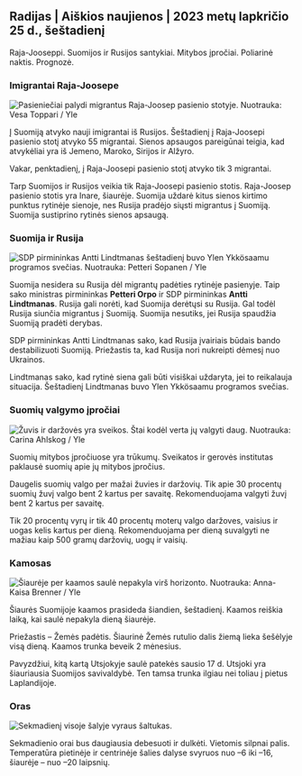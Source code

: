 ## Radijas \| Aiškios naujienos \| 2023 metų lapkričio 25 d., šeštadienį

Raja-Jooseppi. Suomijos ir Rusijos santykiai. Mitybos įpročiai. Poliarinė naktis. Prognozė.

### Imigrantai Raja-Joosepe

![Pasieniečiai palydi migrantus Raja-Joosep pasienio stotyje. Nuotrauka: Vesa Toppari / Yle](https://images.cdn.yle.fi/image/upload/c_crop,h_2485,w_4434,x_0,y_0/ar_1.7777777777777777,c_fill,g_faces,h_6275,/d_1275,0q_auto:eco/f_auto/fl_lossy/v1700923049/39-12066516562050c25bf5)

Į Suomiją atvyko nauji imigrantai iš Rusijos. Šeštadienį į Raja-Joosepi pasienio stotį atvyko 55 migrantai. Sienos apsaugos pareigūnai teigia, kad atvykėliai yra iš Jemeno, Maroko, Sirijos ir Alžyro.

Vakar, penktadienį, į Raja-Joosepi pasienio stotį atvyko tik 3 migrantai.

Tarp Suomijos ir Rusijos veikia tik Raja-Joosepi pasienio stotis. Raja-Joosep pasienio stotis yra Inare, šiaurėje. Suomija uždarė kitus sienos kirtimo punktus rytinėje sienoje, nes Rusija pradėjo siųsti migrantus į Suomiją. Suomija sustiprino rytinės sienos apsaugą.

### Suomija ir Rusija

![SDP pirmininkas Antti Lindtmanas šeštadienį buvo Ylen Ykkösaamu programos svečias. Nuotrauka: Petteri Sopanen / Yle](https://images.cdn.yle.fi/image/upload/c_crop,h_2246,w_3994,x_0,y_219/ar_1.7777777777777777,c_fill,g_faces,h_1215,/w_prdq_auto:eco/f_auto/fl_lossy/v1700900444/39-12065056561addd4a0a6)

Suomija nesidera su Rusija dėl migrantų padėties rytinėje pasienyje. Taip sako ministras pirmininkas **Petteri Orpo** ir SDP pirmininkas **Antti Lindtmanas**. Rusija gali norėti, kad Suomija derėtųsi su Rusija. Gal todėl Rusija siunčia migrantus į Suomiją. Suomija nesutiks, jei Rusija spaudžia Suomiją pradėti derybas.

SDP pirmininkas Antti Lindtmanas sako, kad Rusija įvairiais būdais bando destabilizuoti Suomiją. Priežastis ta, kad Rusija nori nukreipti dėmesį nuo Ukrainos.

Lindtmanas sako, kad rytinė siena gali būti visiškai uždaryta, jei to reikalauja situacija. Šeštadienį Lindtmanas buvo Ylen Ykkösaamu programos svečias.

### Suomių valgymo įpročiai

![Žuvis ir daržovės yra sveikos. Štai kodėl verta jų valgyti daug. Nuotrauka: Carina Ahlskog / Yle](https://images.cdn.yle.fi/image/upload/c_crop,h_2495,w_4437,x_987,y_765/ar_1.7777777777777777,c_fill,g_faces,w_16_0q_auto:eco/f_auto/fl_lossy/v1693405582/39-116488464ef488e5f9cd)

Suomių mitybos įpročiuose yra trūkumų. Sveikatos ir gerovės institutas paklausė suomių apie jų mitybos įpročius.

Daugelis suomių valgo per mažai žuvies ir daržovių. Tik apie 30 procentų suomių žuvį valgo bent 2 kartus per savaitę. Rekomenduojama valgyti žuvį bent 2 kartus per savaitę.

Tik 20 procentų vyrų ir tik 40 procentų moterų valgo daržoves, vaisius ir uogas kelis kartus per dieną. Rekomenduojama per dieną suvalgyti ne mažiau kaip 500 gramų daržovių, uogų ir vaisių.

### Kamosas

![Šiaurėje per kaamos saulė nepakyla virš horizonto. Nuotrauka: Anna-Kaisa Brenner / Yle](https://images.cdn.yle.fi/image/upload/c_crop,h_1944,w_3456,x_0,y_1025/ar_1.7777777777777777,c_fill,g_faces,h_6_75,w_6_00/q_auto:eco/f_auto/fl_lossy/v1641653122/39-89980561d9a329301e9)

Šiaurės Suomijoje kaamos prasideda šiandien, šeštadienį. Kaamos reiškia laiką, kai saulė nepakyla dieną šiaurėje.

Priežastis – Žemės padėtis. Šiaurinė Žemės rutulio dalis žiemą lieka šešėlyje visą dieną. Kaamos trunka beveik 2 mėnesius.

Pavyzdžiui, kitą kartą Utsjokyje saulė patekės sausio 17 d. Utsjoki yra šiauriausia Suomijos savivaldybė. Ten tamsa trunka ilgiau nei toliau į pietus Laplandijoje.

### Oras

![Sekmadienį visoje šalyje vyraus šaltukas.](https://images.cdn.yle.fi/image/upload/c_crop,h_1080,w_1919,x_0,y_0/ar_1.7777777777777777,c_fill,g_faces,w_1275/dpr_1.0/q_auto:eco/f_auto/fl_lossy/v1700928265/39-120668565621aeb49ab4)

Sekmadienio orai bus daugiausia debesuoti ir dulkėti. Vietomis silpnai palis. Temperatūra pietinėje ir centrinėje šalies dalyse svyruos nuo –6 iki –16, šiaurėje – nuo –20 laipsnių.